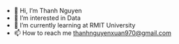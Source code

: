 - 👋 Hi, I’m  Thanh Nguyen
- 👀 I’m interested in Data 
- 🌱 I’m currently learning at RMIT University
- 📫 How to reach me thanhnguyenxuan970@gmail.com

